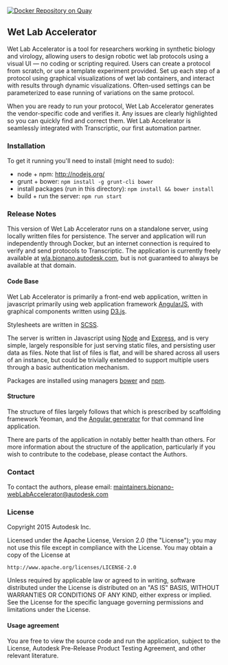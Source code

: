 [![Docker Repository on Quay](https://quay.io/repository/autodesk/bionano-wetlabaccelerator/status "Docker Repository on Quay")](https://quay.io/repository/autodesk/bionano-wetlabaccelerator)
## Wet Lab Accelerator

Wet Lab Accelerator is a tool for researchers working in synthetic biology and virology, allowing users to design robotic wet lab protocols using a visual UI — no coding or scripting required. Users can create a protocol from scratch, or use a template experiment provided. Set up each step of a protocol using graphical visualizations of wet lab containers, and interact with results through dynamic visualizations. Often-used settings can be parameterized to ease running of variations on the same protocol.

When you are ready to run your protocol, Wet Lab Accelerator generates the vendor-specific code and verifies it. Any issues are clearly highlighted so you can quickly find and correct them. Wet Lab Accelerator is seamlessly integrated with Transcriptic, our first automation partner.

### Installation

To get it running you'll need to install (might need to sudo):

- node + npm: http://nodejs.org/
- grunt + bower: `npm install -g grunt-cli bower`
- install packages (run in this directory): `npm install && bower install`
- build + run the server: `npm run start`

### Release Notes

This version of Wet Lab Accelerator runs on a standalone server, using locally written files for persistence. The server and application will run independently through Docker, but an internet connection is required to verify and send protocols to Transcriptic. The application is currently freely available at [wla.bionano.autodesk.com](https://wla.bionano.autodesk.com), but is not guaranteed to always be available at that domain.

#### Code Base

Wet Lab Accelerator is primarily a front-end web application, written in javascript primarily using web application framework [AngularJS](https://angularjs.org/), with graphical components written using [D3.js](http://d3js.org/).

Stylesheets are written in [SCSS](http://sass-lang.com/).

The server is written in Javascript using [Node](https://nodejs.org/en/) and [Express](http://expressjs.com/en/index.html), and is very simple, largely responsible for just serving static files, and persisting user data as files. Note that list of files is flat, and will be shared across all users of an instance, but could be trivially extended to support multiple users through a basic authentication mechanism.

Packages are installed using managers [bower](http://bower.io/) and [npm](https://www.npmjs.com/).

#### Structure

The structure of files largely follows that which is prescribed by scaffolding framework Yeoman, and the [Angular generator](https://github.com/yeoman/generator-angular#readme) for that command line application. 

There are parts of the application in notably better health than others. For more information about the structure of the application, particularly if you wish to contribute to the codebase, please contact the Authors.

### Contact

To contact the authors, please email: maintainers.bionano-webLabAccelerator@autodesk.com

### License

Copyright 2015 Autodesk Inc.

Licensed under the Apache License, Version 2.0 (the "License");
you may not use this file except in compliance with the License.
You may obtain a copy of the License at

    http://www.apache.org/licenses/LICENSE-2.0

Unless required by applicable law or agreed to in writing, software
distributed under the License is distributed on an "AS IS" BASIS,
WITHOUT WARRANTIES OR CONDITIONS OF ANY KIND, either express or implied.
See the License for the specific language governing permissions and
limitations under the License.

#### Usage agreement
     
You are free to view the source code and run the application, subject to the License, Autodesk Pre-Release Product Testing Agreement, and other relevant literature.
